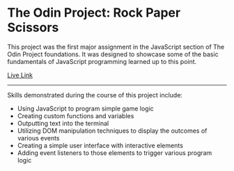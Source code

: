 # The Odin Project: Rock Paper Scissors

This project was the first major assignment in the JavaScript section of The Odin Project foundations. It was designed to showcase some of the basic fundamentals of JavaScript programming learned up to this point.

[Live Link](https://austinmccallister.github.io/odin-rock-paper-scissors/)

---

Skills demonstrated during the course of this project include:

- Using JavaScript to program simple game logic
- Creating custom functions and variables
- Outputting text into the terminal
- Utilizing DOM manipulation techniques to display the outcomes of various events
- Creating a simple user interface with interactive elements
- Adding event listeners to those elements to trigger various program logic